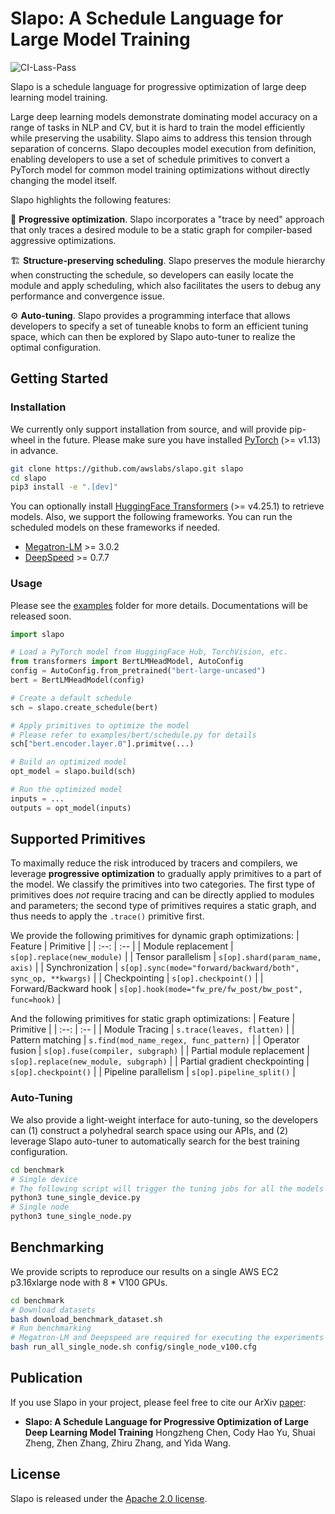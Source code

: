<!--- Copyright Amazon.com, Inc. or its affiliates. All Rights Reserved. -->
<!--- SPDX-License-Identifier: Apache-2.0  -->

# Slapo: A Schedule Language for Large Model Training

![CI-Lass-Pass](https://img.shields.io/endpoint?url=https://gist.githubusercontent.com/aire-meta-bot/4b5f48daff54fb5d1a862c1649632648/raw/awslabs-slapo-ci-badge-last-pass.json)


Slapo is a schedule language for progressive optimization of large deep learning model training.

Large deep learning models demonstrate dominating model accuracy on a range of tasks in NLP and CV, but it is hard to train the model efficiently while preserving the usability. Slapo aims to address this tension through separation of concerns. Slapo decouples model execution from definition, enabling developers to use a set of schedule primitives to convert a PyTorch model for common model training optimizations without directly changing the model itself.

Slapo highlights the following features:

:rocket: **Progressive optimization**. Slapo incorporates a "trace by need" approach that only traces a desired module to be a static graph for compiler-based aggressive optimizations.

:building_construction: **Structure-preserving scheduling**. Slapo preserves the module hierarchy when constructing the schedule, so developers can easily locate the module and apply scheduling, which also facilitates the users to debug any performance and convergence issue.

:gear: **Auto-tuning**. Slapo provides a programming interface that allows developers to specify a set of tuneable knobs to form an efficient tuning space, which can then be explored by Slapo auto-tuner to realize the optimal configuration.


## Getting Started

### Installation

We currently only support installation from source, and will provide pip-wheel in the future. Please make sure you have installed [PyTorch](https://pytorch.org/) (>= v1.13) in advance.

```bash
git clone https://github.com/awslabs/slapo.git slapo
cd slapo
pip3 install -e ".[dev]"
```

You can optionally install [HuggingFace Transformers](https://github.com/huggingface/transformers) (>= v4.25.1) to retrieve models. Also, we support the following frameworks. You can run the scheduled models on these frameworks if needed.
* [Megatron-LM](https://github.com/NVIDIA/Megatron-LM) >= 3.0.2
* [DeepSpeed](https://github.com/microsoft/DeepSpeed) >= 0.7.7


### Usage
Please see the [examples](examples/) folder for more details. Documentations will be released soon.
```python
import slapo

# Load a PyTorch model from HuggingFace Hub, TorchVision, etc.
from transformers import BertLMHeadModel, AutoConfig
config = AutoConfig.from_pretrained("bert-large-uncased")
bert = BertLMHeadModel(config)

# Create a default schedule
sch = slapo.create_schedule(bert)

# Apply primitives to optimize the model
# Please refer to examples/bert/schedule.py for details
sch["bert.encoder.layer.0"].primitve(...)

# Build an optimized model
opt_model = slapo.build(sch)

# Run the optimized model
inputs = ...
outputs = opt_model(inputs)
```


## Supported Primitives
To maximally reduce the risk introduced by tracers and compilers, we leverage **progressive optimization** to gradually apply primitives to a part of the model. We classify the primitives into two categories. The first type of primitives does *not* require tracing and can be directly applied to modules and parameters; the second type of primitives requires a static graph, and thus needs to apply the `.trace()` primitive first.

We provide the following primitives for dynamic graph optimizations:
| Feature | Primitive |
| :--: | :-- |
| Module replacement | `s[op].replace(new_module)` |
| Tensor parallelism | `s[op].shard(param_name, axis)` |
| Synchronization | `s[op].sync(mode="forward/backward/both", sync_op, **kwargs)` |
| Checkpointing | `s[op].checkpoint()` |
| Forward/Backward hook | `s[op].hook(mode="fw_pre/fw_post/bw_post", func=hook)` |

And the following primitives for static graph optimizations:
| Feature | Primitive |
| :--: | :-- |
| Module Tracing | `s.trace(leaves, flatten)` |
| Pattern matching | `s.find(mod_name_regex, func_pattern)` |
| Operator fusion | `s[op].fuse(compiler, subgraph)` |
| Partial module replacement | `s[op].replace(new_module, subgraph)` |
| Partial gradient checkpointing | `s[op].checkpoint()` |
| Pipeline parallelism | `s[op].pipeline_split()` |


### Auto-Tuning
We also provide a light-weight interface for auto-tuning, so the developers can (1) construct a polyhedral search space using our APIs, and (2) leverage Slapo auto-tuner to automatically search for the best training configuration.

```bash
cd benchmark
# Single device
# The following script will trigger the tuning jobs for all the models
python3 tune_single_device.py
# Single node
python3 tune_single_node.py
```


## Benchmarking
We provide scripts to reproduce our results on a single AWS EC2 p3.16xlarge node with 8 * V100 GPUs.

```bash
cd benchmark
# Download datasets
bash download_benchmark_dataset.sh
# Run benchmarking
# Megatron-LM and Deepspeed are required for executing the experiments
bash run_all_single_node.sh config/single_node_v100.cfg
```


## Publication
If you use Slapo in your project, please feel free to cite our ArXiv [paper](https://arxiv.org/):
- **Slapo: A Schedule Language for Progressive Optimization of Large Deep Learning Model Training**
  Hongzheng Chen, Cody Hao Yu, Shuai Zheng, Zhen Zhang, Zhiru Zhang, and Yida Wang.


## License
Slapo is released under the [Apache 2.0 license](LICENSE).

